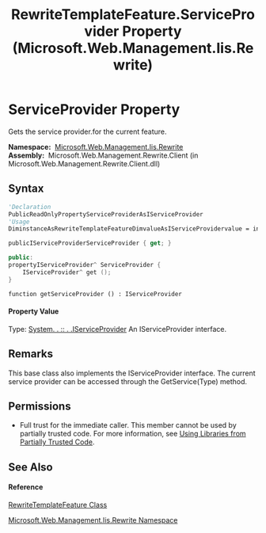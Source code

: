 ﻿---
title: RewriteTemplateFeature.ServiceProvider Property  (Microsoft.Web.Management.Iis.Rewrite)
TOCTitle: ServiceProvider Property
ms:assetid: P:Microsoft.Web.Management.Iis.Rewrite.RewriteTemplateFeature.ServiceProvider
ms:mtpsurl: https://msdn.microsoft.com/en-us/library/microsoft.web.management.iis.rewrite.rewritetemplatefeature.serviceprovider(v=VS.90)
ms:contentKeyID: 20476377
ms.date: 05/02/2012
mtps_version: v=VS.90
f1_keywords:
- Microsoft.Web.Management.Iis.Rewrite.RewriteTemplateFeature.ServiceProvider
- Microsoft.Web.Management.Iis.Rewrite.RewriteTemplateFeature.get_ServiceProvider
dev_langs:
- CSharp
- JScript
- VB
- c++
api_location:
- Microsoft.Web.Management.Rewrite.Client.dll
api_name:
- Microsoft.Web.Management.Iis.Rewrite.RewriteTemplateFeature.get_ServiceProvider
- Microsoft.Web.Management.Iis.Rewrite.RewriteTemplateFeature.ServiceProvider
api_type:
- Managed
topic_type:
- apiref
- kbSyntax
product_family_name: VS
ROBOTS: INDEX,FOLLOW
---

# ServiceProvider Property

Gets the service provider.for the current feature.

**Namespace:**  [Microsoft.Web.Management.Iis.Rewrite](microsoft-web-management-iis-rewrite-namespace.md)  
**Assembly:**  Microsoft.Web.Management.Rewrite.Client (in Microsoft.Web.Management.Rewrite.Client.dll)

## Syntax

``` vb
'Declaration
PublicReadOnlyPropertyServiceProviderAsIServiceProvider
'Usage
DiminstanceAsRewriteTemplateFeatureDimvalueAsIServiceProvidervalue = instance.ServiceProvider
```

``` csharp
publicIServiceProviderServiceProvider { get; }
```

``` c++
public:
propertyIServiceProvider^ ServiceProvider {
    IServiceProvider^ get ();
}
```

``` jscript
function getServiceProvider () : IServiceProvider
```

#### Property Value

Type: [System. . :: . .IServiceProvider](https://msdn.microsoft.com/en-us/library/zbywf1tw\(v=vs.90\))  
An IServiceProvider interface.  

## Remarks

This base class also implements the IServiceProvider interface. The current service provider can be accessed through the GetService(Type) method.

## Permissions

  - Full trust for the immediate caller. This member cannot be used by partially trusted code. For more information, see [Using Libraries from Partially Trusted Code](https://msdn.microsoft.com/en-us/library/8skskf63\(v=vs.90\)).

## See Also

#### Reference

[RewriteTemplateFeature Class](rewritetemplatefeature-class-microsoft-web-management-iis-rewrite.md)

[Microsoft.Web.Management.Iis.Rewrite Namespace](microsoft-web-management-iis-rewrite-namespace.md)

